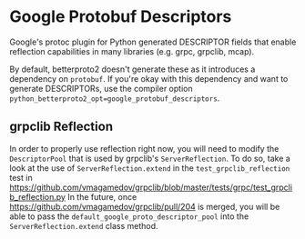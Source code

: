 # Google Protobuf Descriptors

Google's protoc plugin for Python generated DESCRIPTOR fields that enable reflection capabilities in many libraries (e.g. grpc, grpclib, mcap).

By default, betterproto2 doesn't generate these as it introduces a dependency on `protobuf`. If you're okay with this dependency and want to generate DESCRIPTORs, use the compiler option `python_betterproto2_opt=google_protobuf_descriptors`.


## grpclib Reflection

In order to properly use reflection right now, you will need to modify the `DescriptorPool` that is used by grpclib's `ServerReflection`. To do so, take a look at the use of `ServerReflection.extend` in the `test_grpclib_reflection` test in https://github.com/vmagamedov/grpclib/blob/master/tests/grpc/test_grpclib_reflection.py
 In the future, once https://github.com/vmagamedov/grpclib/pull/204 is merged, you will be able to pass the `default_google_proto_descriptor_pool` into the `ServerReflection.extend` class method.
